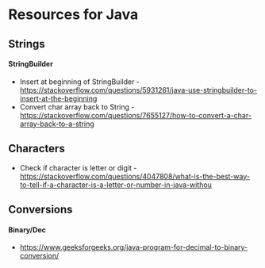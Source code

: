 # Resources for Java

## Strings
#### StringBuilder
* Insert at beginning of StringBuilder - https://stackoverflow.com/questions/5931261/java-use-stringbuilder-to-insert-at-the-beginning
* Convert char array back to String - https://stackoverflow.com/questions/7655127/how-to-convert-a-char-array-back-to-a-string

## Characters
 * Check if character is letter or digit - https://stackoverflow.com/questions/4047808/what-is-the-best-way-to-tell-if-a-character-is-a-letter-or-number-in-java-withou


## Conversions
#### Binary/Dec
* https://www.geeksforgeeks.org/java-program-for-decimal-to-binary-conversion/
